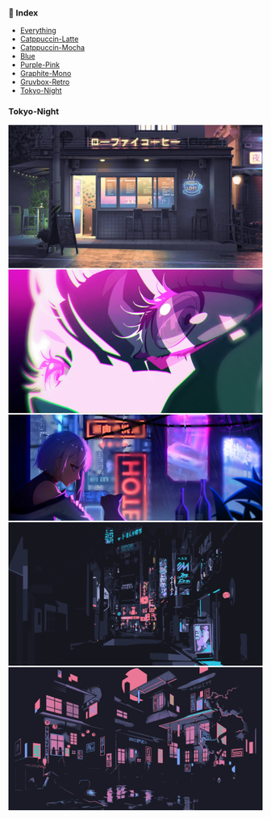 ### 📖 Index
- [Everything](src/index/Everything.md)
- [Catppuccin-Latte](src/index/Catppuccin-Latte.md)
- [Catppuccin-Mocha](src/index/Catppuccin-Mocha.md)
- [Blue](src/index/Blue.md)
- [Purple-Pink](src/index/Purple-Pink.md)
- [Graphite-Mono](src/index/Graphite-Mono.md)
- [Gruvbox-Retro](src/index/Gruvbox-Retro.md)
- [Tokyo-Night](src/index/Tokyo-Night.md)

### Tokyo-Night

<img src="https://github.com/iambluie/masterpiecewallpapers/blob/main/src/wallpapers/Tokyo-Night/cat_lofi_cafe.jpg?raw=true">
<img src="https://github.com/iambluie/masterpiecewallpapers/blob/main/src/wallpapers/Tokyo-Night/cyber.jpg?raw=true">
<img src="https://github.com/iambluie/masterpiecewallpapers/blob/main/src/wallpapers/Tokyo-Night/edger_lucy_neon.jpg?raw=true">
<img src="https://github.com/iambluie/masterpiecewallpapers/blob/main/src/wallpapers/Tokyo-Night/lowpoly_street.png?raw=true">
<img src="https://github.com/iambluie/masterpiecewallpapers/blob/main/src/wallpapers/Tokyo-Night/tokyo_pink.png?raw=true">